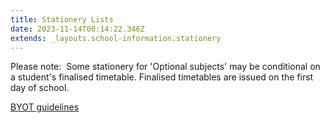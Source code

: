 ```yaml
---
title: Stationery Lists
date: 2023-11-14T00:14:22.346Z
extends: _layouts.school-information.stationery
---
```

Please note:  Some stationery for 'Optional subjects' may be conditional on a student's finalised timetable. Finalised timetables are issued on the first day of school.

[BYOT guidelines](https://www.whanganuihigh.school.nz/info-for-parents/byot/)
